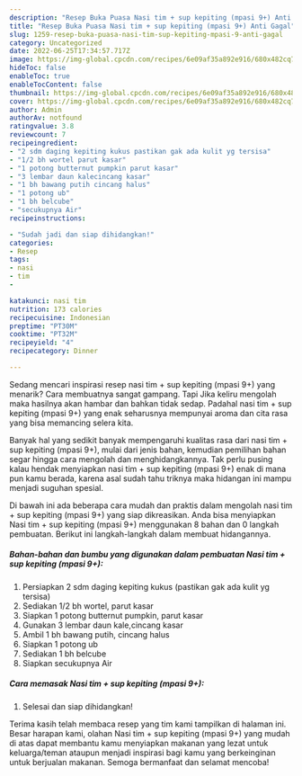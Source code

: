 ```yaml
---
description: "Resep Buka Puasa Nasi tim + sup kepiting (mpasi 9+) Anti Gagal"
title: "Resep Buka Puasa Nasi tim + sup kepiting (mpasi 9+) Anti Gagal"
slug: 1259-resep-buka-puasa-nasi-tim-sup-kepiting-mpasi-9-anti-gagal
category: Uncategorized
date: 2022-06-25T17:34:57.717Z
image: https://img-global.cpcdn.com/recipes/6e09af35a892e916/680x482cq70/nasi-tim-sup-kepiting-mpasi-9-foto-resep-utama.jpg
hideToc: false
enableToc: true
enableTocContent: false
thumbnail: https://img-global.cpcdn.com/recipes/6e09af35a892e916/680x482cq70/nasi-tim-sup-kepiting-mpasi-9-foto-resep-utama.jpg
cover: https://img-global.cpcdn.com/recipes/6e09af35a892e916/680x482cq70/nasi-tim-sup-kepiting-mpasi-9-foto-resep-utama.jpg
author: Admin
authorAv: notfound
ratingvalue: 3.8
reviewcount: 7
recipeingredient:
- "2 sdm daging kepiting kukus pastikan gak ada kulit yg tersisa"
- "1/2 bh wortel parut kasar"
- "1 potong butternut pumpkin parut kasar"
- "3 lembar daun kalecincang kasar"
- "1 bh bawang putih cincang halus"
- "1 potong ub"
- "1 bh belcube"
- "secukupnya Air"
recipeinstructions:

- "Sudah jadi dan siap dihidangkan!"
categories:
- Resep
tags:
- nasi
- tim
- 

katakunci: nasi tim  
nutrition: 173 calories
recipecuisine: Indonesian
preptime: "PT30M"
cooktime: "PT32M"
recipeyield: "4"
recipecategory: Dinner

---
```



Sedang mencari inspirasi resep nasi tim + sup kepiting (mpasi 9+) yang menarik? Cara membuatnya sangat gampang. Tapi Jika keliru mengolah maka hasilnya akan hambar dan bahkan tidak sedap. Padahal nasi tim + sup kepiting (mpasi 9+) yang enak seharusnya mempunyai aroma dan cita rasa yang bisa memancing selera kita.




Banyak hal yang sedikit banyak mempengaruhi kualitas rasa dari nasi tim + sup kepiting (mpasi 9+), mulai dari jenis bahan, kemudian pemilihan bahan segar hingga cara mengolah dan menghidangkannya. Tak perlu pusing kalau hendak menyiapkan nasi tim + sup kepiting (mpasi 9+) enak di mana pun kamu berada, karena asal sudah tahu triknya maka hidangan ini mampu menjadi suguhan spesial.


Di bawah ini ada beberapa cara mudah dan praktis dalam mengolah nasi tim + sup kepiting (mpasi 9+) yang siap dikreasikan. Anda bisa menyiapkan Nasi tim + sup kepiting (mpasi 9+) menggunakan 8 bahan dan 0 langkah pembuatan. Berikut ini langkah-langkah dalam membuat hidangannya.

<!--inarticleads1-->

##### Bahan-bahan dan bumbu yang digunakan dalam pembuatan Nasi tim + sup kepiting (mpasi 9+):

1. Persiapkan 2 sdm daging kepiting kukus (pastikan gak ada kulit yg tersisa)
1. Sediakan 1/2 bh wortel, parut kasar
1. Siapkan 1 potong butternut pumpkin, parut kasar
1. Gunakan 3 lembar daun kale,cincang kasar
1. Ambil 1 bh bawang putih, cincang halus
1. Siapkan 1 potong ub
1. Sediakan 1 bh belcube
1. Siapkan secukupnya Air




<!--inarticleads2-->

##### Cara memasak Nasi tim + sup kepiting (mpasi 9+):


1. Selesai dan siap dihidangkan!



Terima kasih telah membaca resep yang tim kami tampilkan di halaman ini. Besar harapan kami, olahan Nasi tim + sup kepiting (mpasi 9+) yang mudah di atas dapat membantu kamu menyiapkan makanan yang lezat untuk keluarga/teman ataupun menjadi inspirasi bagi kamu yang berkeinginan untuk berjualan makanan. Semoga bermanfaat dan selamat mencoba!
